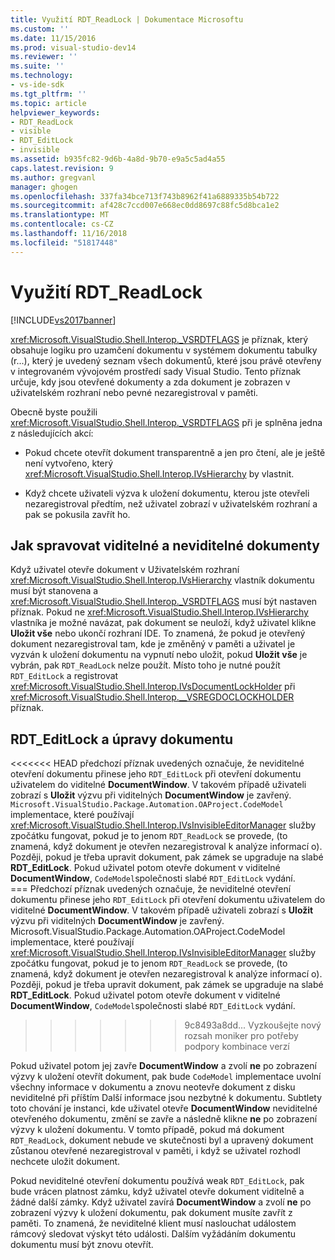 ```yaml
---
title: Využití RDT_ReadLock | Dokumentace Microsoftu
ms.custom: ''
ms.date: 11/15/2016
ms.prod: visual-studio-dev14
ms.reviewer: ''
ms.suite: ''
ms.technology:
- vs-ide-sdk
ms.tgt_pltfrm: ''
ms.topic: article
helpviewer_keywords:
- RDT_ReadLock
- visible
- RDT_EditLock
- invisible
ms.assetid: b935fc82-9d6b-4a8d-9b70-e9a5c5ad4a55
caps.latest.revision: 9
ms.author: gregvanl
manager: ghogen
ms.openlocfilehash: 337fa34bce713f743b8962f41a6889335b54b722
ms.sourcegitcommit: af428c7ccd007e668ec0dd8697c88fc5d8bca1e2
ms.translationtype: MT
ms.contentlocale: cs-CZ
ms.lasthandoff: 11/16/2018
ms.locfileid: "51817448"
---
```

# <a name="rdtreadlock-usage"></a>Využití RDT_ReadLock
[!INCLUDE[vs2017banner](../../includes/vs2017banner.md)]

<xref:Microsoft.VisualStudio.Shell.Interop._VSRDTFLAGS> je příznak, který obsahuje logiku pro uzamčení dokumentu v systémem dokumentu tabulky (r...), který je uvedený seznam všech dokumentů, které jsou právě otevřeny v integrovaném vývojovém prostředí sady Visual Studio. Tento příznak určuje, kdy jsou otevřené dokumenty a zda dokument je zobrazen v uživatelském rozhraní nebo pevné nezaregistroval v paměti.  
  
 Obecně byste použili <xref:Microsoft.VisualStudio.Shell.Interop._VSRDTFLAGS> při je splněna jedna z následujících akcí:  
  
-   Pokud chcete otevřít dokument transparentně a jen pro čtení, ale je ještě není vytvořeno, který <xref:Microsoft.VisualStudio.Shell.Interop.IVsHierarchy> by vlastnit.  
  
-   Když chcete uživateli výzva k uložení dokumentu, kterou jste otevřeli nezaregistroval předtím, než uživatel zobrazí v uživatelském rozhraní a pak se pokusila zavřít ho.  
  
## <a name="how-to-manage-visible-and-invisible-documents"></a>Jak spravovat viditelné a neviditelné dokumenty  
 Když uživatel otevře dokument v Uživatelském rozhraní <xref:Microsoft.VisualStudio.Shell.Interop.IVsHierarchy> vlastník dokumentu musí být stanovena a <xref:Microsoft.VisualStudio.Shell.Interop._VSRDTFLAGS> musí být nastaven příznak. Pokud ne <xref:Microsoft.VisualStudio.Shell.Interop.IVsHierarchy> vlastníka je možné navázat, pak dokument se neuloží, když uživatel klikne **Uložit vše** nebo ukončí rozhraní IDE. To znamená, že pokud je otevřený dokument nezaregistroval tam, kde je změněný v paměti a uživatel je vyzván k uložení dokumentu na vypnutí nebo uložit, pokud **Uložit vše** je vybrán, pak `RDT_ReadLock` nelze použít. Místo toho je nutné použít `RDT_EditLock` a registrovat <xref:Microsoft.VisualStudio.Shell.Interop.IVsDocumentLockHolder> při <xref:Microsoft.VisualStudio.Shell.Interop.__VSREGDOCLOCKHOLDER> příznak.  
  
## <a name="rdteditlock-and-document-modification"></a>RDT_EditLock a úpravy dokumentu  
<<<<<<< HEAD předchozí příznak uvedených označuje, že neviditelné otevření dokumentu přinese jeho `RDT_EditLock` při otevření dokumentu uživatelem do viditelné **DocumentWindow**. V takovém případě uživateli zobrazí s **Uložit** výzvu při viditelných **DocumentWindow** je zavřený. `Microsoft.VisualStudio.Package.Automation.OAProject.CodeModel` implementace, které používají <xref:Microsoft.VisualStudio.Shell.Interop.IVsInvisibleEditorManager> služby zpočátku fungovat, pokud je to jenom `RDT_ReadLock` se provede, (to znamená, když dokument je otevřen nezaregistroval k analýze informací o). Později, pokud je třeba upravit dokument, pak zámek se upgraduje na slabé **RDT_EditLock**. Pokud uživatel potom otevře dokument v viditelné **DocumentWindow**, `CodeModel`společnosti slabé `RDT_EditLock` vydání.  
=== Předchozí příznak uvedených označuje, že neviditelné otevření dokumentu přinese jeho `RDT_EditLock` při otevření dokumentu uživatelem do viditelné **DocumentWindow**. V takovém případě uživateli zobrazí s **Uložit** výzvu při viditelných **DocumentWindow** je zavřený. Microsoft.VisualStudio.Package.Automation.OAProject.CodeModel implementace, které používají <xref:Microsoft.VisualStudio.Shell.Interop.IVsInvisibleEditorManager> služby zpočátku fungovat, pokud je to jenom `RDT_ReadLock` se provede, (to znamená, když dokument je otevřen nezaregistroval k analýze informací o). Později, pokud je třeba upravit dokument, pak zámek se upgraduje na slabé **RDT_EditLock**. Pokud uživatel potom otevře dokument v viditelné **DocumentWindow**, `CodeModel`společnosti slabé `RDT_EditLock` vydání.  
>>>>>>> 9c8493a8dd... Vyzkoušejte nový rozsah moniker pro potřeby podpory kombinace verzí
  
 Pokud uživatel potom jej zavře **DocumentWindow** a zvolí **ne** po zobrazení výzvy k uložení otevřít dokument, pak bude `CodeModel` implementace uvolní všechny informace v dokumentu a znovu neotevře dokument z disku neviditelné při příštím Další informace jsou nezbytné k dokumentu. Subtlety toto chování je instanci, kde uživatel otevře **DocumentWindow** neviditelné otevřeného dokumentu, změní se zavře a následně klikne **ne** po zobrazení výzvy k uložení dokumentu. V tomto případě, pokud má dokument `RDT_ReadLock`, dokument nebude ve skutečnosti byl a upravený dokument zůstanou otevřené nezaregistroval v paměti, i když se uživatel rozhodl nechcete uložit dokument.  
  
 Pokud neviditelné otevření dokumentu používá weak `RDT_EditLock`, pak bude vrácen platnost zámku, když uživatel otevře dokument viditelně a žádné další zámky. Když uživatel zavírá **DocumentWindow** a zvolí **ne** po zobrazení výzvy k uložení dokumentu, pak dokument musíte zavřít z paměti. To znamená, že neviditelné klient musí naslouchat událostem rámcový sledovat výskyt této události. Dalším vyžádáním dokumentu dokumentu musí být znovu otevřít.

